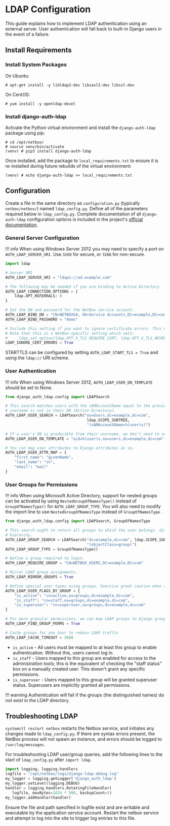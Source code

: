 # LDAP Configuration

This guide explains how to implement LDAP authentication using an external server. User authentication will fall back to built-in Django users in the event of a failure.

## Install Requirements

### Install System Packages

On Ubuntu:

```no-highlight
# apt-get install -y libldap2-dev libsasl2-dev libssl-dev
```

On CentOS:

```no-highlight
# yum install -y openldap-devel
```

### Install django-auth-ldap

Activate the Python virtual environment and install the `django-auth-ldap` package using pip:

```no-highlight
# cd /opt/netbox/
# source venv/bin/activate
(venv) # pip3 install django-auth-ldap
```

Once installed, add the package to `local_requirements.txt` to ensure it is re-installed during future rebuilds of the virtual environment:

```no-highlight
(venv) # echo django-auth-ldap >> local_requirements.txt
```

## Configuration

Create a file in the same directory as `configuration.py` (typically `netbox/netbox/`) named `ldap_config.py`. Define all of the parameters required below in `ldap_config.py`. Complete documentation of all `django-auth-ldap` configuration options is included in the project's [official documentation](http://django-auth-ldap.readthedocs.io/).

### General Server Configuration

!!! info
    When using Windows Server 2012 you may need to specify a port on `AUTH_LDAP_SERVER_URI`. Use `3269` for secure, or `3268` for non-secure.

```python
import ldap

# Server URI
AUTH_LDAP_SERVER_URI = "ldaps://ad.example.com"

# The following may be needed if you are binding to Active Directory.
AUTH_LDAP_CONNECTION_OPTIONS = {
    ldap.OPT_REFERRALS: 0
}

# Set the DN and password for the NetBox service account.
AUTH_LDAP_BIND_DN = "CN=NETBOXSA, OU=Service Accounts,DC=example,DC=com"
AUTH_LDAP_BIND_PASSWORD = "demo"

# Include this setting if you want to ignore certificate errors. This might be needed to accept a self-signed cert.
# Note that this is a NetBox-specific setting which sets:
#     ldap.set_option(ldap.OPT_X_TLS_REQUIRE_CERT, ldap.OPT_X_TLS_NEVER)
LDAP_IGNORE_CERT_ERRORS = True
```

STARTTLS can be configured by setting `AUTH_LDAP_START_TLS = True` and using the `ldap://` URI scheme.

### User Authentication

!!! info
    When using Windows Server 2012, `AUTH_LDAP_USER_DN_TEMPLATE` should be set to None.

```python
from django_auth_ldap.config import LDAPSearch

# This search matches users with the sAMAccountName equal to the provided username. This is required if the user's
# username is not in their DN (Active Directory).
AUTH_LDAP_USER_SEARCH = LDAPSearch("ou=Users,dc=example,dc=com",
                                    ldap.SCOPE_SUBTREE,
                                    "(sAMAccountName=%(user)s)")

# If a user's DN is producible from their username, we don't need to search.
AUTH_LDAP_USER_DN_TEMPLATE = "uid=%(user)s,ou=users,dc=example,dc=com"

# You can map user attributes to Django attributes as so.
AUTH_LDAP_USER_ATTR_MAP = {
    "first_name": "givenName",
    "last_name": "sn",
    "email": "mail"
}
```

### User Groups for Permissions

!!! info
    When using Microsoft Active Directory, support for nested groups can be activated by using `NestedGroupOfNamesType()` instead of `GroupOfNamesType()` for `AUTH_LDAP_GROUP_TYPE`. You will also need to modify the import line to use `NestedGroupOfNamesType` instead of `GroupOfNamesType` .

```python
from django_auth_ldap.config import LDAPSearch, GroupOfNamesType

# This search ought to return all groups to which the user belongs. django_auth_ldap uses this to determine group
# hierarchy.
AUTH_LDAP_GROUP_SEARCH = LDAPSearch("dc=example,dc=com", ldap.SCOPE_SUBTREE,
                                    "(objectClass=group)")
AUTH_LDAP_GROUP_TYPE = GroupOfNamesType()

# Define a group required to login.
AUTH_LDAP_REQUIRE_GROUP = "CN=NETBOX_USERS,DC=example,DC=com"

# Mirror LDAP group assignments.
AUTH_LDAP_MIRROR_GROUPS = True

# Define special user types using groups. Exercise great caution when assigning superuser status.
AUTH_LDAP_USER_FLAGS_BY_GROUP = {
    "is_active": "cn=active,ou=groups,dc=example,dc=com",
    "is_staff": "cn=staff,ou=groups,dc=example,dc=com",
    "is_superuser": "cn=superuser,ou=groups,dc=example,dc=com"
}

# For more granular permissions, we can map LDAP groups to Django groups.
AUTH_LDAP_FIND_GROUP_PERMS = True

# Cache groups for one hour to reduce LDAP traffic
AUTH_LDAP_CACHE_TIMEOUT = 3600

```

* `is_active` - All users must be mapped to at least this group to enable authentication. Without this, users cannot log in.
* `is_staff` - Users mapped to this group are enabled for access to the administration tools; this is the equivalent of checking the "staff status" box on a manually created user. This doesn't grant any specific permissions.
* `is_superuser` - Users mapped to this group will be granted superuser status. Superusers are implicitly granted all permissions.

!!! warning
    Authentication will fail if the groups (the distinguished names) do not exist in the LDAP directory.

## Troubleshooting LDAP

`systemctl restart netbox` restarts the Netbox service, and initiates any changes made to `ldap_config.py`. If there are syntax errors present, the NetBox process will not spawn an instance, and errors should be logged to `/var/log/messages`.

For troubleshooting LDAP user/group queries, add the following lines to the start of `ldap_config.py` after `import ldap`.

```python
import logging, logging.handlers
logfile = "/opt/netbox/logs/django-ldap-debug.log"
my_logger = logging.getLogger('django_auth_ldap')
my_logger.setLevel(logging.DEBUG)
handler = logging.handlers.RotatingFileHandler(
   logfile, maxBytes=1024 * 500, backupCount=5)
my_logger.addHandler(handler)
```

Ensure the file and path specified in logfile exist and are writable and executable by the application service account. Restart the netbox service and attempt to log into the site to trigger log entries to this file.
